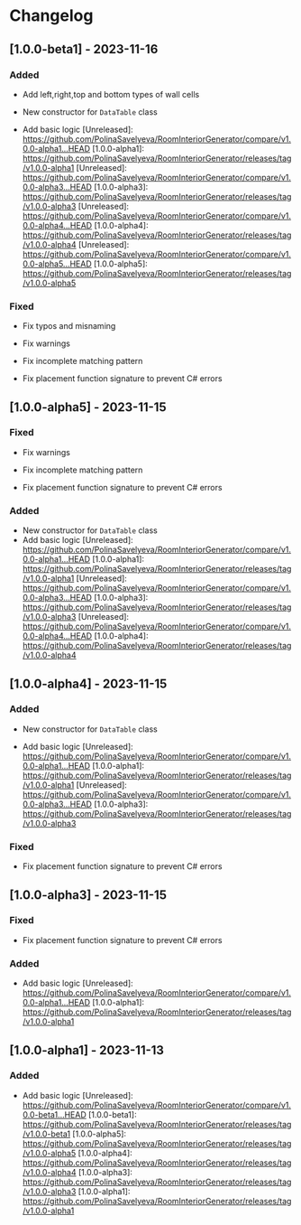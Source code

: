 # Changelog

## [1.0.0-beta1] - 2023-11-16

### Added
- Add left,right,top and bottom types of wall cells

- New constructor for `DataTable` class
- Add basic logic
[Unreleased]: https://github.com/PolinaSavelyeva/RoomInteriorGenerator/compare/v1.0.0-alpha1...HEAD
[1.0.0-alpha1]: https://github.com/PolinaSavelyeva/RoomInteriorGenerator/releases/tag/v1.0.0-alpha1
[Unreleased]: https://github.com/PolinaSavelyeva/RoomInteriorGenerator/compare/v1.0.0-alpha3...HEAD
[1.0.0-alpha3]: https://github.com/PolinaSavelyeva/RoomInteriorGenerator/releases/tag/v1.0.0-alpha3
[Unreleased]: https://github.com/PolinaSavelyeva/RoomInteriorGenerator/compare/v1.0.0-alpha4...HEAD
[1.0.0-alpha4]: https://github.com/PolinaSavelyeva/RoomInteriorGenerator/releases/tag/v1.0.0-alpha4
[Unreleased]: https://github.com/PolinaSavelyeva/RoomInteriorGenerator/compare/v1.0.0-alpha5...HEAD
[1.0.0-alpha5]: https://github.com/PolinaSavelyeva/RoomInteriorGenerator/releases/tag/v1.0.0-alpha5

### Fixed
- Fix typos and misnaming

- Fix warnings
- Fix incomplete matching pattern
- Fix placement function signature to prevent C# errors

## [1.0.0-alpha5] - 2023-11-15

### Fixed
- Fix warnings
- Fix incomplete matching pattern

- Fix placement function signature to prevent C# errors

### Added
- New constructor for `DataTable` class
- Add basic logic
[Unreleased]: https://github.com/PolinaSavelyeva/RoomInteriorGenerator/compare/v1.0.0-alpha1...HEAD
[1.0.0-alpha1]: https://github.com/PolinaSavelyeva/RoomInteriorGenerator/releases/tag/v1.0.0-alpha1
[Unreleased]: https://github.com/PolinaSavelyeva/RoomInteriorGenerator/compare/v1.0.0-alpha3...HEAD
[1.0.0-alpha3]: https://github.com/PolinaSavelyeva/RoomInteriorGenerator/releases/tag/v1.0.0-alpha3
[Unreleased]: https://github.com/PolinaSavelyeva/RoomInteriorGenerator/compare/v1.0.0-alpha4...HEAD
[1.0.0-alpha4]: https://github.com/PolinaSavelyeva/RoomInteriorGenerator/releases/tag/v1.0.0-alpha4

## [1.0.0-alpha4] - 2023-11-15

### Added
- New constructor for `DataTable` class

- Add basic logic
[Unreleased]: https://github.com/PolinaSavelyeva/RoomInteriorGenerator/compare/v1.0.0-alpha1...HEAD
[1.0.0-alpha1]: https://github.com/PolinaSavelyeva/RoomInteriorGenerator/releases/tag/v1.0.0-alpha1
[Unreleased]: https://github.com/PolinaSavelyeva/RoomInteriorGenerator/compare/v1.0.0-alpha3...HEAD
[1.0.0-alpha3]: https://github.com/PolinaSavelyeva/RoomInteriorGenerator/releases/tag/v1.0.0-alpha3

### Fixed
- Fix placement function signature to prevent C# errors

## [1.0.0-alpha3] - 2023-11-15

### Fixed
- Fix placement function signature to prevent C# errors

### Added
- Add basic logic
[Unreleased]: https://github.com/PolinaSavelyeva/RoomInteriorGenerator/compare/v1.0.0-alpha1...HEAD
[1.0.0-alpha1]: https://github.com/PolinaSavelyeva/RoomInteriorGenerator/releases/tag/v1.0.0-alpha1

## [1.0.0-alpha1] - 2023-11-13

### Added
- Add basic logic
[Unreleased]: https://github.com/PolinaSavelyeva/RoomInteriorGenerator/compare/v1.0.0-beta1...HEAD
[1.0.0-beta1]: https://github.com/PolinaSavelyeva/RoomInteriorGenerator/releases/tag/v1.0.0-beta1
[1.0.0-alpha5]: https://github.com/PolinaSavelyeva/RoomInteriorGenerator/releases/tag/v1.0.0-alpha5
[1.0.0-alpha4]: https://github.com/PolinaSavelyeva/RoomInteriorGenerator/releases/tag/v1.0.0-alpha4
[1.0.0-alpha3]: https://github.com/PolinaSavelyeva/RoomInteriorGenerator/releases/tag/v1.0.0-alpha3
[1.0.0-alpha1]: https://github.com/PolinaSavelyeva/RoomInteriorGenerator/releases/tag/v1.0.0-alpha1
